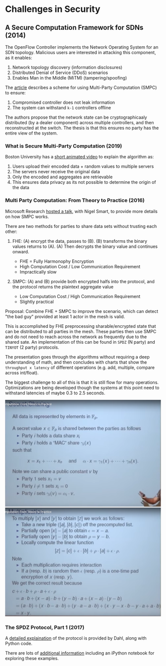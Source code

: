 # Challenges in Security

## A Secure Computation Framework for SDNs (2014)

The OpenFlow Controller implements the Network Operating System for an SDN topology. Malicious users are interested in attacking this component, as it enables:

1. Network topology discovery (information disclosures)
2. Distributed Denial of Service (DDoS) scenarios
3. Enables Man in the Middle (MiTM) (tampering/spoofing)

The [article](Secure_Computation_for_SDN.pdf) describes a scheme for using Multi-Party Computation (SMPC) to ensure:

1. Compromised controller does not leak information
2. The system can withstand `k-1` controllers offline

The authors propose that the network state can be cryptographicaaly distributed (by a dealer component) across multiple controllers, and then reconstructed at the switch. The thesis is that this ensures no party has the entire view of the system.

### What is Secure Multi-Party Computation (2019)

Boston University has a [short animated video](https://youtu.be/l25jcolQW6Q) to explain the algorithm as:

1. Users upload their encoded data + random values to multiple servers
2. The servers never receive the original data
3. Only the encoded and aggregates are retrievable
4. This ensures data privacy as its not possible to determine the origin of the data

### Multi Party Computation: From Theory to Practice (2016)

Microsoft Research [hosted a talk](https://youtu.be/pNNLAEygPQI), with Nigel Smart, to provide more details on how SMPC works.

There are two methods for parties to share data sets without trusting each other:

1. FHE: (A) encrypt the data, passes to (B). (B) transforms the binary values returns to (A). (A) Then decrypts the binary value and continues onward.
    - FHE = Fully Harmonophy Encryption
    - High Computation Cost / Low Communication Requirement
    - Impractically slow

2. SMPC: (A) and (B) provide both encrypted halfs into the protocol, and the protocol returns the plaintext aggregate value  
    - Low Computation Cost / High Communication Requirement
    - Slightly practical

Proposal: Combine FHE + SMPC to improve the scenario, which can detect "the bad guy" provided at least 1 actor in the mesh is valid.

This is accomplished by FHE preprocessing sharable/encrypted state that can be distributed to all parties in the mesh. These parties then use SMPC and do not need to reach across the network as frequently due to the shared sate. An implementation of this can be found in `SPDZ` (N party) and `TINYOT` (2 party) protocols.

The presentation goes through the algorithms without requiring a deep understanding of math, and then concludes with charts that show the `throughput x latency` of different operations (e.g. add, multiple, compare across int/float).

The biggest challenge to all of this is that it is still flow for many operations. Optimizations are being developed though the systems at this point need to withstand latencies of maybe 0.3 to 2.5 seconds.

![secret_sharing.png](secret_sharing.png)
![multiplication.png](multiplication.png)

### The SPDZ Protocol, Part 1 (2017)

A [detailed explaination](SPDZ_Protocol.pdf) of the protocol is provided by Dahl, along with Python code.

There are lots of [additional information](https://mortendahl.github.io/2017/09/03/the-spdz-protocol-part1/) including an iPython notebook for exploring these examples.
